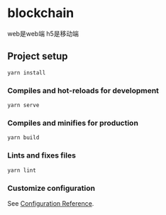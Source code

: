<!--
 * @Descripttion: no
 * @version: 1.0.0
 * @Author: fugang
 * @Date: 2021-06-02 11:47:02
 * @LastEditors: fugang
 * @LastEditTime: 2021-06-02 11:52:53
-->
# blockchain
web是web端
h5是移动端
## Project setup
```
yarn install
```

### Compiles and hot-reloads for development
```
yarn serve
```

### Compiles and minifies for production
```
yarn build
```

### Lints and fixes files
```
yarn lint
```

### Customize configuration
See [Configuration Reference](https://cli.vuejs.org/config/).
